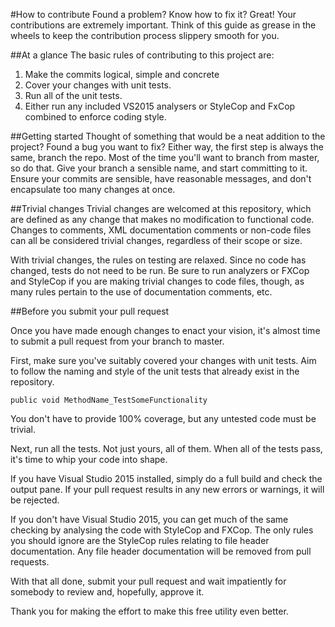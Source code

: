 #How to contribute
Found a problem? Know how to fix it? Great! Your contributions are extremely important. Think of this guide as grease in the wheels to keep the contribution process slippery smooth for you.

##At a glance
The basic rules of contributing to this project are:

1. Make the commits logical, simple and concrete
2. Cover your changes with unit tests.
3. Run all of the unit tests.
4. Either run any included VS2015 analysers or StyleCop and FxCop combined to enforce coding style.

##Getting started
Thought of something that would be a neat addition to the project? Found a bug you want to fix? Either way, the first step is always the same, branch the repo. Most of the time you'll want to branch from master, so do that. Give your branch a sensible name, and start committing to it. Ensure your commits are sensible, have reasonable messages, and don't encapsulate too many changes at once.

##Trivial changes
Trivial changes are welcomed at this repository, which are defined as any change that makes no modification to functional code. Changes to comments, XML documentation comments or non-code files can all be considered trivial changes, regardless of their scope or size.

With trivial changes, the rules on testing are relaxed. Since no code has changed, tests do not need to be run. Be sure to run analyzers or FXCop and StyleCop if you are making trivial changes to code files, though, as many rules pertain to the use of documentation comments, etc.

##Before you submit your pull request

Once you have made enough changes to enact your vision, it's almost time to submit a pull request from your branch to master.

First, make sure you've suitably covered your changes with unit tests. Aim to follow the naming and style of the unit tests that already exist in the repository.

    public void MethodName_TestSomeFunctionality

You don't have to provide 100% coverage, but any untested code must be trivial.

Next, run all the tests. Not just yours, all of them. When all of the tests pass, it's time to whip your code into shape.

If you have Visual Studio 2015 installed, simply do a full build and check the output pane. If your pull request results in any new errors or warnings, it will be rejected.

If you don't have Visual Studio 2015, you can get much of the same checking by analysing the code with StyleCop and FXCop. The only rules you should ignore are the StyleCop rules relating to file header documentation. Any file header documentation will be removed from pull requests.

With that all done, submit your pull request and wait impatiently for somebody to review and, hopefully, approve it.

Thank you for making the effort to make this free utility even better.